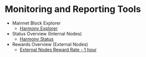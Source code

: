 # Monitoring and Reporting Tools

* Mainnet Block Explorer
  * [Harmony Explorer](https://explorer.harmony.one/)
* Status Overview \(Internal Nodes\)
  * [Harmony Status](https://status.harmony.one/)
* Rewards Overview \(External Nodes\)
  * [External Nodes Reward Rate - 1 hour](https://harmony.one/1h)



